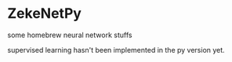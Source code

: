 # ZekeNetPy
some homebrew neural network stuffs

supervised learning hasn't been implemented in the py version yet.
